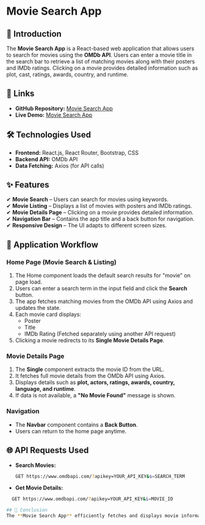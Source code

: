 # Movie Search App

## 📌 Introduction
The **Movie Search App** is a React-based web application that allows users to search for movies using the **OMDb API**. Users can enter a movie title in the search bar to retrieve a list of matching movies along with their posters and IMDb ratings. Clicking on a movie provides detailed information such as plot, cast, ratings, awards, country, and runtime.

## 🔗 Links
- **GitHub Repository:** [Movie Search App](https://github.com/NehaChatandar/Movie-app.git)
- **Live Demo:** [Movie Search App](https://nehachatandar.github.io/Movie-app/)

## 🛠 Technologies Used
- **Frontend:** React.js, React Router, Bootstrap, CSS
- **Backend API:** OMDb API
- **Data Fetching:** Axios (for API calls)

## ✨ Features
✔ **Movie Search** – Users can search for movies using keywords.  
✔ **Movie Listing** – Displays a list of movies with posters and IMDb ratings.  
✔ **Movie Details Page** – Clicking on a movie provides detailed information.  
✔ **Navigation Bar** – Contains the app title and a back button for navigation.  
✔ **Responsive Design** – The UI adapts to different screen sizes.  

## 🚀 Application Workflow
### **Home Page (Movie Search & Listing)**
1. The Home component loads the default search results for "movie" on page load.
2. Users can enter a search term in the input field and click the **Search** button.
3. The app fetches matching movies from the OMDb API using Axios and updates the state.
4. Each movie card displays:
   - Poster
   - Title
   - IMDb Rating (Fetched separately using another API request)
5. Clicking a movie redirects to its **Single Movie Details Page**.

### **Movie Details Page**
1. The **Single** component extracts the movie ID from the URL.
2. It fetches full movie details from the OMDb API using Axios.
3. Displays details such as **plot, actors, ratings, awards, country, language, and runtime**.
4. If data is not available, a **"No Movie Found"** message is shown.

### **Navigation**
- The **Navbar** component contains a **Back Button**.
- Users can return to the home page anytime.

## 🌐 API Requests Used
- **Search Movies:**
  ```sh
  GET https://www.omdbapi.com/?apikey=YOUR_API_KEY&s=SEARCH_TERM
- **Get Movie Details:**
```sh
  GET https://www.omdbapi.com/?apikey=YOUR_API_KEY&i=MOVIE_ID

## 📌 Conclusion
The **Movie Search App** efficiently fetches and displays movie information using the **OMDb API**. It provides a seamless experience for users to **search, browse, and view details** of their favorite movies.
